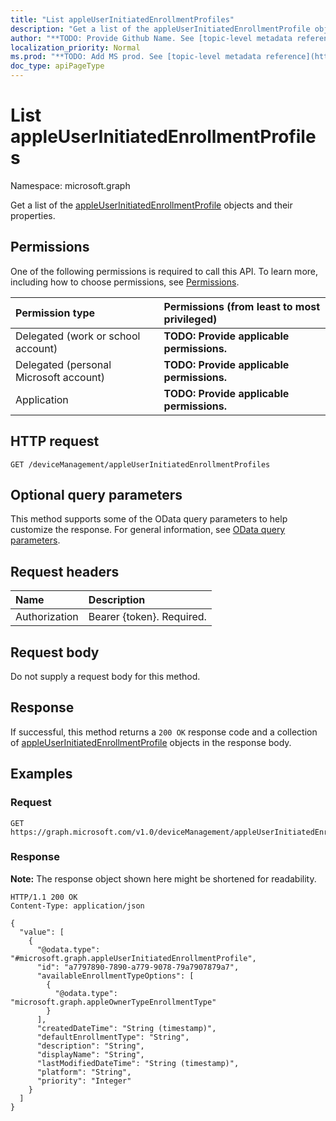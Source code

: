```yaml
---
title: "List appleUserInitiatedEnrollmentProfiles"
description: "Get a list of the appleUserInitiatedEnrollmentProfile objects and their properties."
author: "**TODO: Provide Github Name. See [topic-level metadata reference](https://msgo.azurewebsites.net/add/document/guidelines/metadata.html#topic-level-metadata)**"
localization_priority: Normal
ms.prod: "**TODO: Add MS prod. See [topic-level metadata reference](https://msgo.azurewebsites.net/add/document/guidelines/metadata.html#topic-level-metadata)**"
doc_type: apiPageType
---
```


# List appleUserInitiatedEnrollmentProfiles
Namespace: microsoft.graph



Get a list of the [appleUserInitiatedEnrollmentProfile](../resources/appleuserinitiatedenrollmentprofile.md) objects and their properties.

## Permissions
One of the following permissions is required to call this API. To learn more, including how to choose permissions, see [Permissions](/graph/permissions-reference).

|Permission type|Permissions (from least to most privileged)|
|:---|:---|
|Delegated (work or school account)|**TODO: Provide applicable permissions.**|
|Delegated (personal Microsoft account)|**TODO: Provide applicable permissions.**|
|Application|**TODO: Provide applicable permissions.**|

## HTTP request

<!-- {
  "blockType": "ignored"
}
-->
``` http
GET /deviceManagement/appleUserInitiatedEnrollmentProfiles
```

## Optional query parameters
This method supports some of the OData query parameters to help customize the response. For general information, see [OData query parameters](/graph/query-parameters).

## Request headers
|Name|Description|
|:---|:---|
|Authorization|Bearer {token}. Required.|

## Request body
Do not supply a request body for this method.

## Response

If successful, this method returns a `200 OK` response code and a collection of [appleUserInitiatedEnrollmentProfile](../resources/appleuserinitiatedenrollmentprofile.md) objects in the response body.

## Examples

### Request
<!-- {
  "blockType": "request",
  "name": "list_appleuserinitiatedenrollmentprofile"
}
-->
``` http
GET https://graph.microsoft.com/v1.0/deviceManagement/appleUserInitiatedEnrollmentProfiles
```


### Response
**Note:** The response object shown here might be shortened for readability.
<!-- {
  "blockType": "response",
  "truncated": true,
  "@odata.type": "Collection(microsoft.graph.appleUserInitiatedEnrollmentProfile)"
}
-->
``` http
HTTP/1.1 200 OK
Content-Type: application/json

{
  "value": [
    {
      "@odata.type": "#microsoft.graph.appleUserInitiatedEnrollmentProfile",
      "id": "a7797890-7890-a779-9078-79a7907879a7",
      "availableEnrollmentTypeOptions": [
        {
          "@odata.type": "microsoft.graph.appleOwnerTypeEnrollmentType"
        }
      ],
      "createdDateTime": "String (timestamp)",
      "defaultEnrollmentType": "String",
      "description": "String",
      "displayName": "String",
      "lastModifiedDateTime": "String (timestamp)",
      "platform": "String",
      "priority": "Integer"
    }
  ]
}
```

